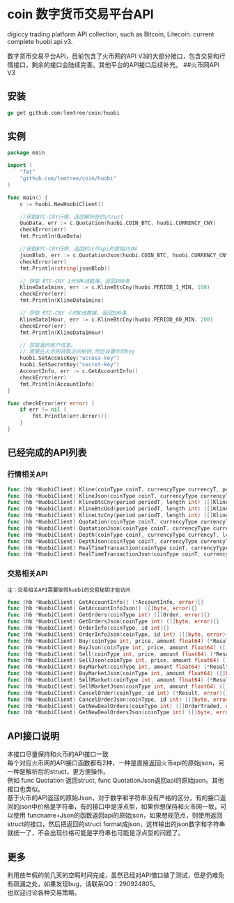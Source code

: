 # coin 数字货币交易平台API
digiccy trading platform API collection, such as Bitcoin, Litecoin. current complete huobi api v3. 

数字货币交易平台API，目前包含了火币网的API V3的大部分接口，包含交易和行情接口，剩余的接口会陆续完善。其他平台的API接口后续补充。
##火币网API V3 

## 安装
```go
go get github.com/lemtree/coin/huobi
```


## 实例

```go
package main

import (
	"fmt"
	"github.com/lemtree/coin/huobi"
)

func main() {
	c := huobi.NewHuobiClient()

	//获取BTC-CNY行情，返回解析好的struct	
	QuoData, err := c.Quotation(huobi.COIN_BTC, huobi.CURRENCY_CNY)
	checkError(err)
	fmt.Println(QuoData)

	//获取BTC-CNY行情，返回的火币api的原始JSON
	jsonBlob, err := c.QuotationJson(huobi.COIN_BTC, huobi.CURRENCY_CNY)
	checkError(err)
	fmt.Println(string(jsonBlob))

	// 获取 BTC-CNY 1分钟K线数据，返回100条
	KlineData1mins, err := c.KlineBtcCny(huobi.PERIOD_1_MIN, 100)
	checkError(err)
	fmt.Println(KlineData1mins)

	// 获取 BTC-CNY 小时K线数据，返回200条
	KlineData1Hour, err := c.KlineBtcCny(huobi.PERIOD_60_MIN, 200)
	checkError(err)
	fmt.Println(KlineData1Hour)

	// 获取我的账户信息。
	// 需要在火币网获取访问秘钥,然后设置你的key
	huobi.SetAccessKey("access-key")
	huobi.SetSecretKey("secret-key")
	AccountInfo, err := c.GetAccountInfo()
	checkError(err)
	fmt.Println(AccountInfo)
}

func checkError(err error) {
	if err != nil {
		fmt.Println(err.Error())
	}
}
```

## 已经完成的API列表
### 行情相关API
```go
func (hb *HuobiClient) Kline(coinType coinT, currencyType currencyT, period periodT, length int) ([]Kline, error){}
func (hb *HuobiClient) KlineJson(coinType coinT, currencyType currencyT, period periodT, length int) ([]byte, error){}
func (hb *HuobiClient) KlineBtcCny(period periodT, length int) ([]Kline, error){}
func (hb *HuobiClient) KlineBtcUsd(period periodT, length int) ([]Kline, error){}
func (hb *HuobiClient) KlineLtcCny(period periodT, length int) ([]Kline, error){}
func (hb *HuobiClient) Quotation(coinType coinT, currencyType currencyT) (*RealTimeQuotation, error){}
func (hb *HuobiClient) QuotationJson(coinType coinT, currencyType currencyT) ([]byte, error){}
func (hb *HuobiClient) Depth(coinType coinT, currencyType currencyT, length int) (*Depth, error){} 
func (hb *HuobiClient) DepthJson(coinType coinT, currencyType currencyT, length int) ([]byte, error){}
func (hb *HuobiClient) RealTimeTransaction(coinType coinT, currencyType currencyT) (*RealTimeTransactionData, error){}
func (hb *HuobiClient) RealTimeTransactionJson(coinType coinT, currencyType currencyT) ([]byte, error){}
```

### 交易相关API
	注：交易相关API需要取得huobi的交易秘钥才能访问
```go
func (hb *HuobiClient) GetAccountInfo() (*AccountInfo, error){}
func (hb *HuobiClient) GetAccountInfoJson() ([]byte, error){}
func (hb *HuobiClient) GetOrders(coinType int) ([]Order, error){}
func (hb *HuobiClient) GetOrdersJson(coinType int) ([]byte, error){}
func (hb *HuobiClient) OrderInfo(coinType, id int){}
func (hb *HuobiClient) OrderInfoJson(coinType, id int) ([]byte, error){}
func (hb *HuobiClient) Buy(coinType int, price, amount float64) (*Result, error){}
func (hb *HuobiClient) BuyJson(coinType int, price, amount float64) ([]byte, error){}
func (hb *HuobiClient) Sell(coinType int, price, amount float64) (*Result, error){}
func (hb *HuobiClient) SellJson(coinType int, price, amount float64) ([]byte, error){}
func (hb *HuobiClient) BuyMarket(coinType int, amount float64) (*Result, error){}
func (hb *HuobiClient) BuyMarketJson(coinType int, amount float64) ([]byte, error){}
func (hb *HuobiClient) SellMarket(coinType int, amount float64) (*Result, error){}
func (hb *HuobiClient) SellMarketJson(coinType int, amount float64) ([]byte, error){}
func (hb *HuobiClient) CancelOrder(coinType, id int) (*Result, error){}
func (hb *HuobiClient) CancelOrderJson(coinType, id int) ([]byte, error){}
func (hb *HuobiClient) GetNewDealOrders(coinType int) ([]OrderTraded, error){}
func (hb *HuobiClient) GetNewDealOrdersJson(coinType int) ([]byte, error){}
```

## API接口说明
本接口尽量保持和火币的API接口一致<br>
每个对应火币网的API接口函数都有2种，一种是直接返回火币api的原始json，另一种是解析后的struct，更方便操作。<br>
例如 func Quotation 返回struct, func QuotationJson返回api的原始json。其他接口也类似。<br>
基于火币的API返回的原始Json，对于数字和字符串没有严格的区分，有的接口返回的json中价格是字符串，有的接口中是浮点型，如果你想保持和火币网一致，可以使用 funcname+Json的函数返回api的原始json，如果想规范点，则使用返回struct的接口，然后把返回的struct format成json，这样输出的json数字和字符串就统一了，不会出现价格可能是字符串也可能是浮点型的问题了。


## 更多
利用放年假的前几天的空暇时间完成，虽然已经对API借口做了测试，但是仍难免有疏漏之处，如果发现bug，请联系QQ：290924805。<br>
也欢迎讨论各种交易策略。
